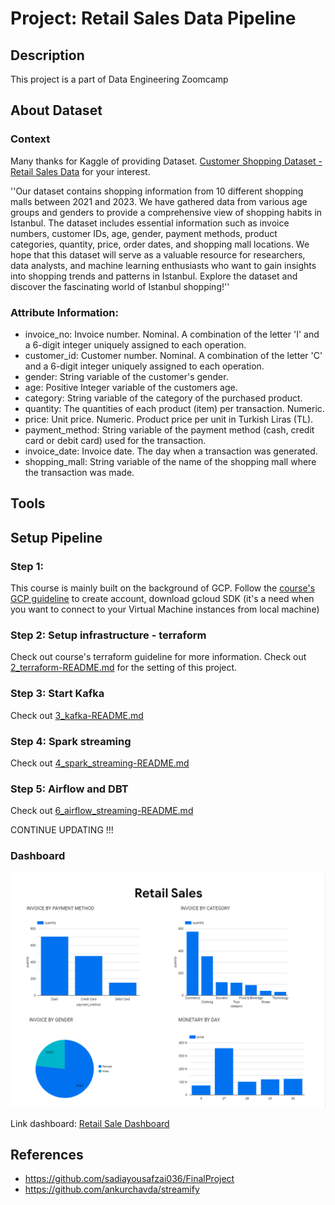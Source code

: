 # Project: Retail Sales Data Pipeline

## Description
This project is a part of Data Engineering Zoomcamp

## About Dataset
### Context
Many thanks for Kaggle of providing Dataset. [Customer Shopping Dataset - Retail Sales Data](https://www.kaggle.com/datasets/mehmettahiraslan/customer-shopping-dataset) for your interest.

''Our dataset contains shopping information from 10 different shopping malls between 2021 and 2023. We have gathered data from various age groups and genders to provide a comprehensive view of shopping habits in Istanbul. The dataset includes essential information such as invoice numbers, customer IDs, age, gender, payment methods, product categories, quantity, price, order dates, and shopping mall locations. We hope that this dataset will serve as a valuable resource for researchers, data analysts, and machine learning enthusiasts who want to gain insights into shopping trends and patterns in Istanbul. Explore the dataset and discover the fascinating world of Istanbul shopping!''

### Attribute Information:
- invoice_no: Invoice number. Nominal. A combination of the letter 'I' and a 6-digit integer uniquely assigned to each operation.
- customer_id: Customer number. Nominal. A combination of the letter 'C' and a 6-digit integer uniquely assigned to each operation.
- gender: String variable of the customer's gender.
- age: Positive Integer variable of the customers age.
- category: String variable of the category of the purchased product.
- quantity: The quantities of each product (item) per transaction. Numeric.
- price: Unit price. Numeric. Product price per unit in Turkish Liras (TL).
- payment_method: String variable of the payment method (cash, credit card or debit card) used for the transaction.
- invoice_date: Invoice date. The day when a transaction was generated.
- shopping_mall: String variable of the name of the shopping mall where the transaction was made.
## Tools

## Setup Pipeline
### Step 1:
This course is mainly built on the background of GCP. Follow the [course's GCP guideline](https://github.com/ankurchavda/streamify/blob/main/setup/gcp.md) to create account, download gcloud SDK (it's a need when you want to connect to your Virtual Machine instances from local machine)

### Step 2: Setup infrastructure - terraform
Check out course's terraform guideline for more information.
Check out [2_terraform-README.md](https://github.com/dannhh/retail-sales/blob/main/2_terraform_gcp/README.md) for the setting of this project. 

### Step 3: Start Kafka
Check out [3_kafka-README.md](https://github.com/dannhh/retail-sales/blob/main/3_kafka/README.md)

### Step 4: Spark streaming
Check out [4_spark_streaming-README.md](https://github.com/dannhh/retail-sales/blob/main/4_spark_streaming/README.md)

### Step 5: Airflow and DBT
Check out [6_airflow_streaming-README.md](https://github.com/dannhh/retail-sales/blob/main/6_airflow/README.md)

CONTINUE UPDATING !!!

### Dashboard
![dashboard](images/dashboard.png)

Link dashboard: [Retail Sale Dashboard](https://lookerstudio.google.com/reporting/8cb34a16-854d-43d6-a1f6-d402c1499230)

## References
- https://github.com/sadiayousafzai036/FinalProject
- https://github.com/ankurchavda/streamify
